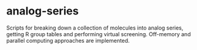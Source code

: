# analog-series
Scripts for breaking down a collection of molecules into analog series, getting R group tables and performing virtual screening. Off-memory and parallel computing approaches are implemented.
